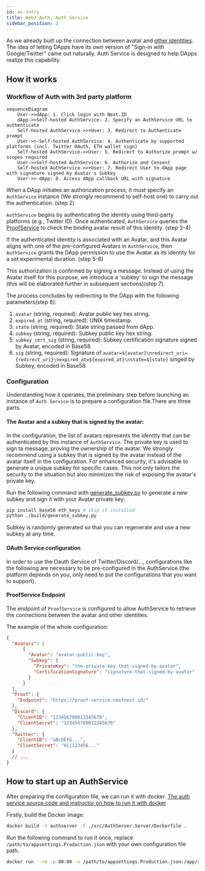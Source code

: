 ```yaml
---
id: as-intro
title: Web3 Auth, Auth Service
sidebar_position: 2
---
```

As we already built up the connection between avatar and [other identities](core-concepts/proof-service/ps-intro#supported-platform). The idea of letting DApps have its own version of "Sign-in with Google/Twitter" came out naturally. Auth Service is designed to help DApps realize this capability.

## How it works

### Workflow of Auth with 3rd party platform 

```mermaid
sequenceDiagram
    User->>dApp: 1. Click login with Next.ID
    dApp->>Self-hosted AuthService: 2. Specify an AuthService URL to authenticate
    Self-hosted AuthService->>+User: 3. Redirect to Authenticate prompt
    User->>-Self-hosted AuthService: 4. Authenticate by supported platforms (incl. Twitter OAuth, ETH wallet sign)
    Self-hosted AuthService->>User: 5. Redirect to Authorize prompt w/ scopes required
    User->>Self-hosted AuthService: 6. Authorize and Consent
    Self-hosted AuthService->>+User: 7. Redirect User to dApp page with signature signed by Avatar's Subkey
    User->>-dApp: 8. Access dApp callback URL with signature
```

When a DApp initiates an authorization process, it must specify an `AuthService` instance (We strongly recommend to self-host one) to carry out the authentication. (step 2)

`AuthService` begins by authenticating the identity using third-party platforms (e.g., Twitter ID). 
Once authenticated, `AuthService` queries the [ProofService](./ps-intro) to check the binding avatar result of this identity. (step 3-4)

If the authenticated identity is associated with an Avatar, and this Avatar aligns with one of the pre-configured Avatars in `AuthService`, then `AuthService` grants the DApp permission to use the Avatar as its identity for a set experimental duration. (step 5-6)

This authorization is confirmed by signing a message. Instead of using the Avatar itself for this purpose, we introduce a 'subkey' to sign the message (this will be elaborated further in subsequent sections)(step 7).

The process concludes by redirecting to the DApp with the following parameters(step 8):
1. `avatar` (string, required): Avatar public key hex string.
2. `expired_at` (string, required): UNIX timestamp.
3. `state` (string, required): State string passed from dApp.
4. `subkey` (string, required): Subkey public key hex string.
5. `subkey_cert_sig` (string, required): Subkey certification signature signed by Avatar, encoded in Base58.
6. `sig` (string, required): Signature of `avatar=${avatar}\nredirect_uri={redirect_uri}\nexpired_at=${expired_at}\nstate=${state}` singed by Subkey, encoded in Base58.

### Configuration 
Understanding how it operates, the preliminary step before launching an instance of `Auth Service` is to prepare a configuration file.There are three parts. 

#### The Avatar and a subkey that is signed by the avatar:
In the configuration, the list of avatars represents the identity that can be authenticated by this instance of `AuthService`. The private key is used to sign ta message, proving the ownership of the avatar. We strongly recommend using a subkey that is signed by the avatar instead of the avatar itself in the configuration. For enhanced security, it's advisable to generate a unique subkey for specific cases. This not only tailors the security to the situation but also minimizes the risk of exposing the avatar's private key.

Run the following command with [generate_subkey.py](https://github.com/nextdotid/auth_server/blob/develop/build/generate_subkey.py) to generate a new subkey and sign it with your Avatar private key:

```bash
pip install base58 eth_keys # skip if installed
python ./build/generate_subkey.py
```

Subkey is randomly generated so that you can regenerate and use a new subkey at any time.

#### OAuth Service configuration
In order to use the Oauth Service of Twitter/Discord/..., configurations like the following are necessary to be pre-configured in the AuthService (the platform depends on you, only need to put the configurations that you want to support).

#### ProofService Endpoint
The endpoint of `ProofService` is configured to allow AuthService to retrieve the connections between the avatar and other identities.

The example of the whole configuration:

```json
{
  "Avatars": [
      {
        "Avatar": "avatar-public-key",
        "Subkey": {
          "PrivateKey": "the-private-key-that-signed-by-avatar",
          "CertificationSignature": "signature-that-signed-by-avatar"
        }
      }
  ],
  "Proof": {
    "Endpoint": "https://proof-service.nextnext.id/"
  },
  "Discord": {
    "ClientID": "123456789012345678",
    "ClientSecret": "123456789012345678"
  },
  "Twitter": {
    "ClientID": "aBcDEFG...",
    "ClientSecret": "Hij123456..."
  }
  // ...
}
```

## How to start up an AuthService
After preparing the configuration file, we can run it with docker.
[The auth service source code and instructor on how to run it with docker](https://github.com/NextDotID/auth_server#deployment)

Firstly, build the Docker image:

```bash
docker build -t authserver -f ./src/AuthServer.Server/Dockerfile .
```

Run the following command to run it once, replace `/path/to/appsettings.Production.json` with your own configuration file path.

```bash
docker run --rm -p 80:80 -v /path/to/appsettings.Production.json:/app/appsettings.Production.json authserver
```
